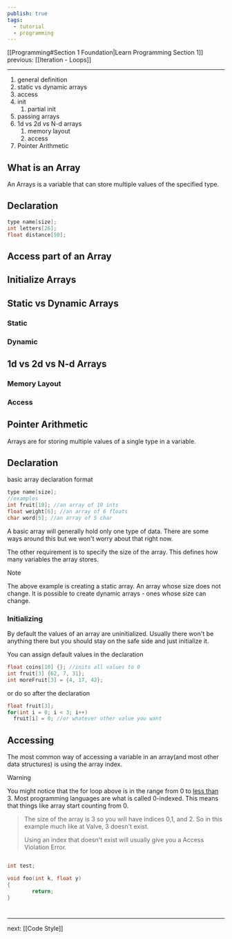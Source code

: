 ```yaml
---
publish: true
tags:
  - tutorial
  - programming
---
```

<div id='stars2'></div>
<div id='stars3'></div>
<div id='stars4'></div>


[[Programming#Section 1 Foundation|Learn Programming Section 1]]  previous: [[Iteration - Loops]]   

---

1. general definition
2. static vs dynamic arrays
3. access
4. init
	1. partial init
5. passing arrays
6. 1d vs 2d vs N-d arrays
	1. memory layout 
	2. access
7.  Pointer Arithmetic
	

## What is an Array
An Arrays is a variable that can store multiple values of the specified type.

## Declaration
```cpp
type name[size];
int letters[26];
float distance[50];
```

## Access part of an Array

## Initialize Arrays

## Static vs Dynamic Arrays
### Static

### Dynamic

## 1d vs 2d vs N-d Arrays

### Memory Layout

### Access


## Pointer Arithmetic











Arrays are for storing multiple values of a single type in a variable. 
## Declaration
basic array declaration format
```c++
type name[size];
//examples
int fruit[10]; //an array of 10 ints
float weight[6]; //an array of 6 floats
char word[5]; //an array of 5 char
```
 A basic array will generally hold only one type of data. There are some ways around this but we won't worry about that right now.

The other requirement is to specify the size of the array. This defines how many variables the array stores.

> [!note]
> The above example is creating a static array. An array whose size does not change. It is possible to create dynamic arrays - ones whose size can change.

### Initializing
By default the values of an array are uninitialized. 
Usually there won't be anything there but you should stay on the safe side and just initialize it.

You can assign default values in the declaration
```c++
float coins[10] {}; //inits all values to 0
int fruit[3] {62, 7, 31};
int moreFruit[3] = {4, 17, 42};
```
or do so after the declaration
```c++
float fruit[3];
for(int i = 0; i < 3; i++)
  fruit[i] = 0; //or whatever other value you want
```
## Accessing
The most common way of accessing a variable in an array(and most other data structures) is using the array index.

>[!warning]
You might notice that the for loop above is in the range from 0 to <u>less than</u> 3. Most programming languages are what is called 0-indexed. This means that things like array start counting from 0.
>
> The size of the array is 3 so you will have indices 0,1, and 2.  So in this example much like at Valve, 3 doesn't exist.
> 
> Using an index that doesn't exist will usually give you a Access Violation Error.
> 


```cpp

int test;

void foo(int k, float y)
{
		return;
}


```





# 
----
next: [[Code Style]] 